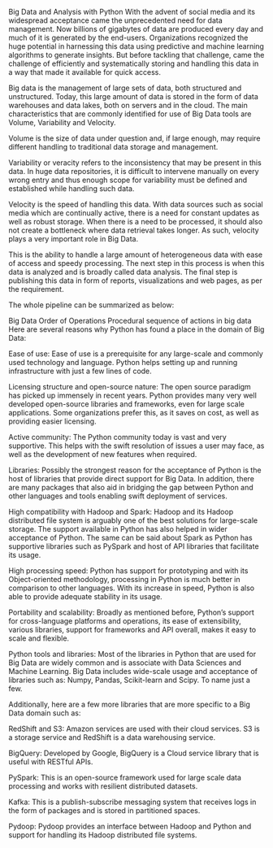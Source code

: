 Big Data and Analysis with Python
With the advent of social media and its widespread acceptance came the unprecedented need for data management. Now billions of gigabytes of data are  produced every day and much of it is generated by the end-users. Organizations recognized the huge potential in harnessing this data using predictive and machine learning algorithms to generate insights. But before tackling that challenge, came the challenge of efficiently and systematically storing and handling this data in a way that made it available for quick access.

Big data is the management of large sets of data, both structured and unstructured. Today, this large amount of data is stored in the form of data warehouses and data lakes, both on servers and in the cloud. The main characteristics that are commonly identified for use of Big Data tools are Volume, Variability and Velocity.

Volume is the size of data under question and, if large enough, may require different handling to traditional data storage and management.

Variability or veracity refers to the inconsistency that may be present in this data. In huge data repositories, it is difficult to intervene manually on every wrong entry and thus enough scope for variability must be defined and established while handling such data.

Velocity is the speed of handling this data. With data sources such as social media which are continually active, there is a need for constant updates as well as robust storage. When there is a need to be processed, it should also not create a bottleneck where data retrieval takes longer. As such, velocity plays a very important role in Big Data.

This is the ability to handle a large amount of heterogeneous data with ease of access and speedy processing. The next step in this process is when this data is analyzed and is broadly called data analysis. The final step is publishing this data in form of reports, visualizations and web pages, as per the requirement.

The whole pipeline can be summarized as below:

Big Data Order of Operations Procedural sequence of actions in big data
Here are several reasons why Python has found a place in the domain of Big Data:

Ease of use: Ease of use is a prerequisite for any large-scale and commonly used technology and language. Python helps setting up and running infrastructure with just a few lines of code. 

Licensing structure and open-source nature: The open source paradigm has picked up immensely in recent years. Python provides many very well developed open-source libraries and frameworks, even for large scale applications. Some organizations prefer this, as it saves on cost, as well as providing easier licensing.

Active community: The Python community today is vast and very supportive. This helps with the swift resolution of issues a user may face, as well as the development of new features when required.

Libraries: Possibly the strongest reason for the acceptance of Python is the host of libraries that provide direct support for Big Data. In addition, there are many packages that also aid in bridging the gap between Python and other languages and tools enabling swift deployment of services.

High compatibility with Hadoop and Spark: Hadoop and its Hadoop distributed file system is arguably one of the best solutions for large-scale storage. The support available in Python has also helped in wider acceptance of Python. The same can be said about Spark as Python has supportive libraries such as PySpark and host of API libraries that facilitate its usage.

High processing speed: Python has support for prototyping and with its Object-oriented methodology, processing in Python is much better in comparison to other languages. With its increase in speed, Python is also able to provide adequate stability in its usage.

Portability and scalability: Broadly as mentioned before, Python’s support for cross-language platforms and operations, its ease of extensibility, various libraries, support for frameworks and API overall, makes it easy to scale and flexible.

Python tools and libraries: Most of the libraries in Python that are used for Big Data are widely common and is associate with Data Sciences and Machine Learning. Big Data includes wide-scale usage and acceptance of libraries such as: Numpy, Pandas, Scikit-learn and Scipy. To name just a few.

Additionally, here are a few more libraries that are more specific to a Big Data domain such as:

RedShift and S3: Amazon services are used with their cloud services. S3 is a storage service and RedShift is a data warehousing service.

BigQuery: Developed by Google, BigQuery is a Cloud service library that is useful with RESTful APIs.

PySpark: This is an open-source framework used for large scale data processing and works with resilient distributed datasets.

Kafka: This is a publish-subscribe messaging system that receives logs in the form of packages and is stored in partitioned spaces.

Pydoop: Pydoop provides an interface between Hadoop and Python and support for handling its Hadoop distributed file systems.

